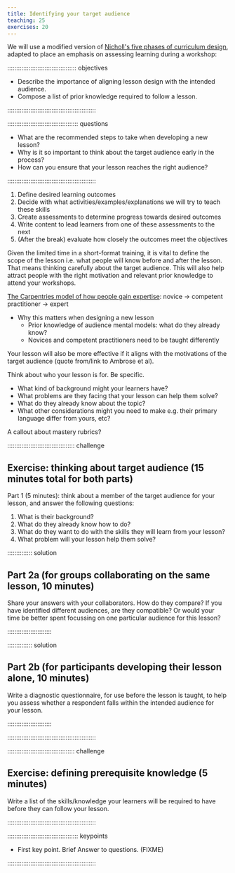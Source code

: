 ```yaml
---
title: Identifying your target audience
teaching: 25
exercises: 20
---
```


We will use a modified version of [Nicholl's five phases of curriculum design][1],
adapted to place an emphasis on assessing learning during a workshop:

::::::::::::::::::::::::::::::::::::::: objectives

- Describe the importance of aligning lesson design with the intended audience.
- Compose a list of prior knowledge required to follow a lesson.

::::::::::::::::::::::::::::::::::::::::::::::::::

:::::::::::::::::::::::::::::::::::::::: questions

- What are the recommended steps to take when developing a new lesson?
- Why is it so important to think about the target audience early in the process?
- How can you ensure that your lesson reaches the right audience?

::::::::::::::::::::::::::::::::::::::::::::::::::

1. Define desired learning outcomes
2. Decide with what activities/examples/explanations we will try to teach these skills
3. Create assessments to determine progress towards desired outcomes
4. Write content to lead learners from one of these assessments to the next
5. (After the break) evaluate how closely the outcomes meet the objectives

Given the limited time in a short-format training,
it is vital to define the scope of the lesson i.e.
what people will know before and after the lesson.
That means thinking carefully about the target audience.
This will also help attract people with the right motivation and relevant prior knowledge to attend your workshops.

[The Carpentries model of how people gain expertise][2]: novice -> competent practitioner -> expert

- Why this matters when designing a new lesson
  - Prior knowledge of audience mental models: what do they already know?
  - Novices and competent practitioners need to be taught differently

Your lesson will also be more effective if it aligns with the motivations of the target audience
(quote from/link to Ambrose et al).

Think about who your lesson is for. Be specific.

- What kind of background might your learners have?
- What problems are they facing that your lesson can help them solve?
- What do they already know about the topic?
- What other considerations might you need to make e.g. their primary language differ from yours, etc?

A callout about mastery rubrics?

::::::::::::::::::::::::::::::::::::::  challenge

## Exercise: thinking about target audience (15 minutes total for both parts)

Part 1 (5 minutes): think about a member of the target audience for your lesson,
and answer the following questions:

1. What is their background?
2. What do they already know how to do?
3. What do they want to do with the skills they will learn from your lesson?
4. What problem will your lesson help them solve?

::::::::::::::  solution

## Part 2a (for groups collaborating on the same lesson, 10 minutes)

Share your answers with your collaborators. How do they compare?
If you have identified different audiences, are they compatible?
Or would your time be better spent focussing on one particular audience for this lesson?


:::::::::::::::::::::::::

::::::::::::::  solution

## Part 2b (for participants developing their lesson alone, 10 minutes)

Write a diagnostic questionnaire, for use before the lesson is taught,
to help you assess whether a respondent falls within the intended audience for your lesson.



:::::::::::::::::::::::::

::::::::::::::::::::::::::::::::::::::::::::::::::

::::::::::::::::::::::::::::::::::::::  challenge

## Exercise: defining prerequisite knowledge (5 minutes)

Write a list of the skills/knowledge your learners will be required to have
before they can follow your lesson.


::::::::::::::::::::::::::::::::::::::::::::::::::



[1]: https://f1000research.com/documents/9-1377
[2]: https://carpentries.github.io/instructor-training/02-practice-learning/index.html#the-acquisition-of-skill


:::::::::::::::::::::::::::::::::::::::: keypoints

- First key point. Brief Answer to questions. (FIXME)

::::::::::::::::::::::::::::::::::::::::::::::::::


